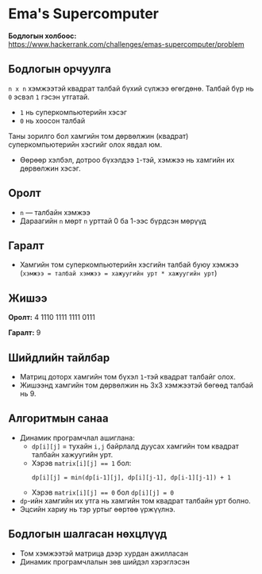 # Ema's Supercomputer

**Бодлогын холбоос:**  
https://www.hackerrank.com/challenges/emas-supercomputer/problem

## Бодлогын орчуулга

`n x n` хэмжээтэй квадрат талбай бүхий сүлжээ өгөгдөнө. Талбай бүр нь `0` эсвэл `1` гэсэн утгатай.

- `1` нь суперкомпьютерийн хэсэг
- `0` нь хоосон талбай

Таны зорилго бол хамгийн том дөрвөлжин (квадрат) суперкомпьютерийн хэсгийг олох явдал юм.

- Өөрөөр хэлбэл, дотроо бүхэлдээ `1`-тэй, хэмжээ нь хамгийн их дөрвөлжин хэсэг.

## Оролт

- `n` — талбайн хэмжээ
- Дараагийн `n` мөрт `n` урттай 0 ба 1-ээс бүрдсэн мөрүүд

## Гаралт

- Хамгийн том суперкомпьютерийн хэсгийн талбай буюу хэмжээ (`хэмжээ = талбай хэмжээ = хажуугийн урт * хажуугийн урт`)

## Жишээ

**Оролт:**
4
1110
1111
1111
0111

**Гаралт:**
9

## Шийдлийн тайлбар

- Матриц доторх хамгийн том бүхэл `1`-тэй квадрат талбайг олох.
- Жишээнд хамгийн том дөрвөлжин нь 3x3 хэмжээтэй бөгөөд талбай нь 9.

## Алгоритмын санаа

- Динамик програмчлал ашиглана:
  - `dp[i][j]` = тухайн `i,j` байрлалд дуусах хамгийн том квадрат талбайн хажуугийн урт.
  - Хэрэв `matrix[i][j] == 1` бол:
    ```
    dp[i][j] = min(dp[i-1][j], dp[i][j-1], dp[i-1][j-1]) + 1
    ```
  - Хэрэв `matrix[i][j] == 0` бол `dp[i][j] = 0`
- `dp`-ийн хамгийн их утга нь хамгийн том квадрат талбайн урт болно.
- Эцсийн хариу нь тэр уртыг өөртөө үржүүлнэ.

## Бодлогын шалгасан нөхцлүүд

- Том хэмжээтэй матрица дээр хурдан ажилласан
- Динамик програмчлалын зөв шийдэл хэрэглэсэн